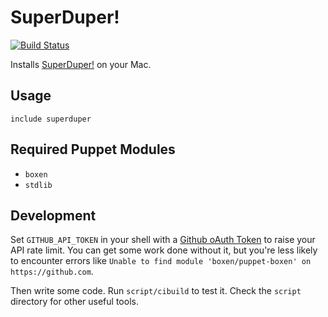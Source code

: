 # SuperDuper!

[![Build Status](https://travis-ci.org/boxen/puppet-template.svg?branch=master)](https://travis-ci.org/boxen/puppet-template)

Installs [SuperDuper!]() on your Mac.

## Usage

```puppet
include superduper

```

## Required Puppet Modules

* `boxen`
* `stdlib`

## Development

Set `GITHUB_API_TOKEN` in your shell with a [Github oAuth Token](https://help.github.com/articles/creating-an-oauth-token-for-command-line-use) to raise your API rate limit. You can get some work done without it, but you're less likely to encounter errors like `Unable to find module 'boxen/puppet-boxen' on https://github.com`.

Then write some code. Run `script/cibuild` to test it. Check the `script`
directory for other useful tools.
